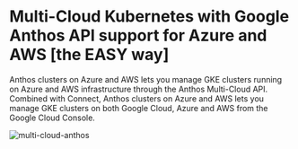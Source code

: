 # Multi-Cloud Kubernetes with Google Anthos API support for Azure and AWS [the EASY way]


Anthos clusters on Azure and AWS lets you manage GKE clusters running on Azure and AWS infrastructure through the Anthos Multi-Cloud API. Combined with Connect, Anthos clusters on Azure and AWS lets you manage GKE clusters on both Google Cloud, Azure and AWS from the Google Cloud Console.

![multi-cloud-anthos](https://user-images.githubusercontent.com/104167951/165627782-5e806fc0-d102-405f-8f39-56165235d504.jpg)
